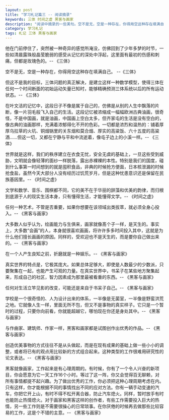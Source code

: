 ```yaml
---
layout: post
title: "学习札记篇三 -- 阅读摘录"
keywords: 三体 时间之虚 黑客与画家
description: "阅读中摘录的一些美句。空不是无，空是一种存在，你得用空这种存在填满自己。 "
category: 学习札记
tags: 札记 三体 黑客与画家
---
```


他在门前停住了，突然被一种奇异的感觉所淹没，仿佛回到了少年多梦的时节，一些如清晨露珠般晶莹脆弱的感受从记忆的深处中浮起，这里面有最初的伤感和刺痛，但都是玫瑰色的。-- 《三体》

空不是无，空是一种存在，你得用空这种存在填满自己。 --《三体》

但这不是我的目标，三体问题的真正解决，是建立这样一种数学模型，使得三体在任何一个时间断面的初始运动矢量已知时，能够精确预测三体系统以后的所有运动状态。-- 《三体》

在叶文洁的记忆中，这段日子不像是属于自己的，仿佛是从别的人生中飘落的片断，像一片羽毛般飞入自己的生活。这段记忆被浓缩成一幅幅欧洲古典油画，很奇怪，不是中国画，就是油画，中国画上空白太多，但齐家屯的生活是没有空白的，像古典的油画那样，充满着浓郁得化不开的色彩。一切都是浓烈和温热的：铺着厚厚乌拉草的火坑、铜烟锅里的关东烟和莫合烟、厚实的高粱饭、六十五度的高粱酒……但这一切，又都在宁静与平和中流逝着，像屯子边上的小溪一样。-- 《三体》

世界就是这样，我们的秩序建立在衣食无忧，安全无虞的基础上，一旦这些受到威胁，文明就会像轻薄的面纱一样脱落，露出赤裸裸的本性。特别是我们的国度，碰到什么事第一时间想到的就是囤积食品，非典的时候抢方便面，日本核泄漏的时候抢食盐，虽然今天大部分人没有经历过饥荒岁月，但是这种忧患意识还是保留在民族基因里。-- 《时间之虚》

文学和数学、音乐、围棋都不同，它的美不在于华丽的辞藻和优美的韵律，而归根到底源于人的现实生活本身，只有懂得生活，才能懂得文学。-- 《时间之虚》

任何一种艺术，不管是否重要，如果你想要在该领域出类拔萃，就必须全身心投入。-- 《黑客与画家》

大多数人似乎认为，绘画能力与生俱来，画家就像髙个子一样，是天生的。事实上，大多数“会画”的人，本身就很喜欢画画，将许许多多时间投入其中，这就是为什么他们擅长画画的原因。同样的，受欢迎也不是天生的，而是要你自己做出来的。-- 《黑客与画家》

在一个人产生良知之前，折磨就是一种娱乐。-- 《黑客与画家》

真实世界的特点是，它极其庞大。如果总体足够大，即使是人数最少的少数派，只要聚集在一起，也能产生可观的力量。在真实世界中，书呆子在某些地方聚集起来，形成自己的社区，智力因素成为那里最被看重的东西。-- 《黑客与画家》

任何对生活立竿见影的改变，可能还是来自于书呆子自己。-- 《黑客与画家》

学校是一个很奇怪的、人为设计出来的体系，一半像是无菌室，一半像是野蛮洪荒之地。它就像人生一样，里面无所不包，但又不是事物的真实样子。它只是一个暂时的过程，只要你向前看，你就能超越它，哪怕现在你还是身处其中。-- 《黑客与画家》

与作曲家、建筑师、作家一样，黑客和画家都是试图创作出优秀的作品。-- 《黑客与画家》

创造优美事物的方式往往不是从头做起，而是在现有成果的基础上做一些小小的调整，或者将已有的观点用比较新的方式组合起来。这种类型的工作很难用研究性的论文表达。-- 《黑客与画家》

黑客就像画家，工作起来是有心理周期的。有时候，你有了一个令人兴奋的新项目，你会愿意为它一天工作16个小时。等过了这一阵，你又会觉得百无聊赖，对所有事情都提不起兴趣。为了做出优秀的工作，你必须把这种心理周期考虑在内。只有这样，你才能根据不同的事情找出不同的应对方法。你有一辆手动变速的汽车，你把它开上山，有时不得不松开离合器，防止汽车熄火。同样，暂时放手有时也能防止热情熄火。对于画家和黑客这样的创作者，有些工作需要投入巨大的热情，另一些工作则是不需要很操心的日常琐事。在你厌倦的时候再去做那些比较容易的工作，这是个不错的主意。-- 《黑客与画家》
